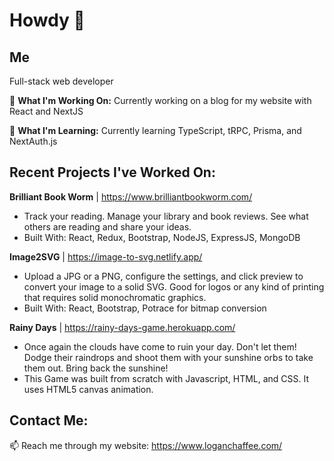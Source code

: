 # Howdy 👋

## Me

Full-stack web developer

:wrench: **What I'm Working On:** Currently working on a blog for my website with React and NextJS

:seedling: **What I'm Learning:** Currently learning TypeScript, tRPC, Prisma, and NextAuth.js

## Recent Projects I've Worked On:

**Brilliant Book Worm** | https://www.brilliantbookworm.com/
- Track your reading. Manage your library and book reviews. See what others are reading and share your ideas.
- Built With: React, Redux, Bootstrap, NodeJS, ExpressJS, MongoDB

**Image2SVG** | https://image-to-svg.netlify.app/
- Upload a JPG or a PNG, configure the settings, and click preview to convert your image to a solid SVG. Good for logos or any kind of printing that requires solid monochromatic graphics.
- Built With: React, Bootstrap, Potrace for bitmap conversion

**Rainy Days** | https://rainy-days-game.herokuapp.com/
- Once again the clouds have come to ruin your day. Don't let them! Dodge their raindrops and shoot them with your sunshine orbs to take them out. Bring back the sunshine!
- This Game was built from scratch with Javascript, HTML, and CSS. It uses HTML5 canvas animation.

## Contact Me:
📫  Reach me through my website: https://www.loganchaffee.com/
